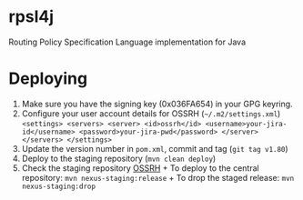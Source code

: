 # rpsl4j
Routing Policy Specification Language implementation for Java

# Deploying
  1. Make sure you have the signing key (0x036FA654) in your GPG keyring.
  2. Configure your user account details for OSSRH (`~/.m2/settings.xml`)
    ```
    <settings>
      <servers>
        <server>
          <id>ossrh</id>
          <username>your-jira-id</username>
          <password>your-jira-pwd</password>
        </server>
      </servers>
    </settings>
    ```
  3. Update the version number in `pom.xml`, commit and tag (`git tag v1.80`)
  4. Deploy to the staging repository (`mvn clean deploy`)
  5. Check the staging repository [OSSRH](https://oss.sonatype.org/)
    + To deploy to the central repository: `mvn nexus-staging:release`
    + To drop the staged release: `mvn nexus-staging:drop`
